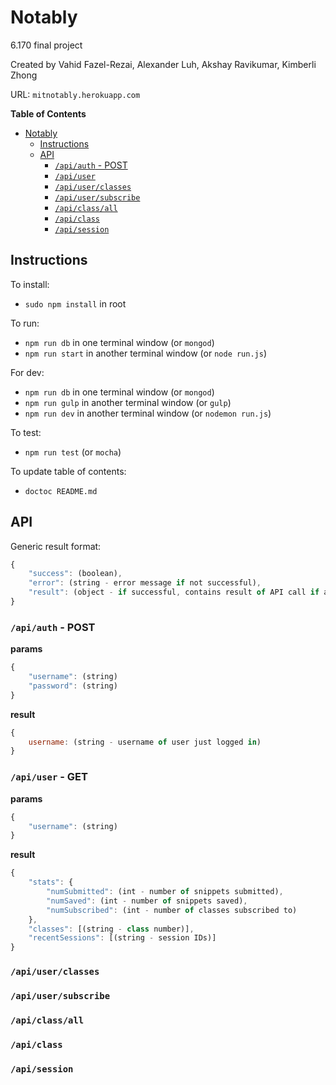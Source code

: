 Notably
==================================
6.170 final project

Created by Vahid Fazel-Rezai, Alexander Luh, Akshay Ravikumar, Kimberli Zhong

URL: `mitnotably.herokuapp.com`

<!-- START doctoc generated TOC please keep comment here to allow auto update -->
<!-- DON'T EDIT THIS SECTION, INSTEAD RE-RUN doctoc TO UPDATE -->
**Table of Contents**

- [Notably](#notably)
  - [Instructions](#instructions)
  - [API](#api)
    - [`/api/auth` - POST](#apiauth---post)
    - [`/api/user`](#apiuser)
    - [`/api/user/classes`](#apiuserclasses)
    - [`/api/user/subscribe`](#apiusersubscribe)
    - [`/api/class/all`](#apiclassall)
    - [`/api/class`](#apiclass)
    - [`/api/session`](#apisession)

<!-- END doctoc generated TOC please keep comment here to allow auto update -->

## Instructions

To install:
* `sudo npm install` in root

To run:
* `npm run db` in one terminal window (or `mongod`)
* `npm run start` in another terminal window  (or `node run.js`)

For dev:
* `npm run db` in one terminal window (or `mongod`)
* `npm run gulp` in another terminal window (or `gulp`)
* `npm run dev` in another terminal window (or `nodemon run.js`)

To test:
* `npm run test` (or `mocha`)

To update table of contents:
* `doctoc README.md`

## API
Generic result format:

```javascript
{
    "success": (boolean),
    "error": (string - error message if not successful),
    "result": (object - if successful, contains result of API call if any)
}
```

### `/api/auth` - POST
**params**

```javascript
{
    "username": (string)
    "password": (string)
}
```

**result**

```javascript
{
    username: (string - username of user just logged in)
}
```

### `/api/user` - GET
**params**

```javascript
{
    "username": (string)
}
```

**result**

```javascript
{
    "stats": {
        "numSubmitted": (int - number of snippets submitted),
        "numSaved": (int - number of snippets saved), 
        "numSubscribed": (int - number of classes subscribed to)
    },
    "classes": [(string - class number)],
    "recentSessions": [(string - session IDs)]
}
```

### `/api/user/classes`
### `/api/user/subscribe`
### `/api/class/all`
### `/api/class`
### `/api/session`